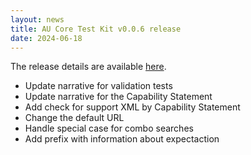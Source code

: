 ```yaml
---
layout: news
title: AU Core Test Kit v0.0.6 release
date: 2024-06-18
---
```


The release details are available [here](https://github.com/hl7au/au-fhir-core-inferno/releases/tag/v0.0.6). 


<!-- break -->

* Update narrative for validation tests
* Update narrative for the Capability Statement
* Add check for support XML by Capability Statement
* Change the default URL
* Handle special case for combo searches
* Add prefix with information about expectaction
